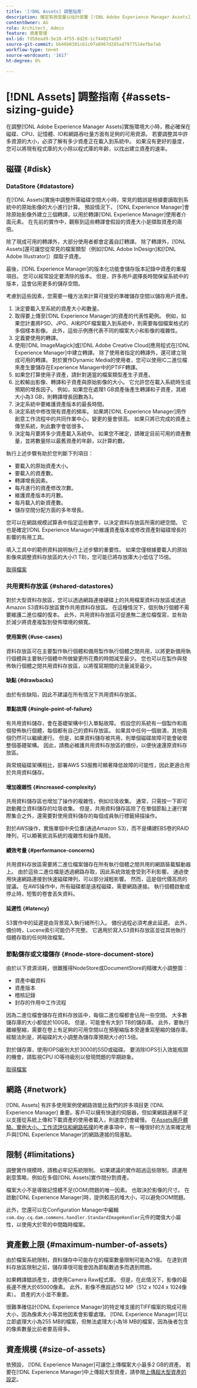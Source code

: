 ```yaml
---
title: '[!DNL Assets] 調整指南'
description: 確定有效度量以估計部署 [!DNL Adobe Experience Manager Assets]所需的基礎架構和資源的最佳實踐。
contentOwner: AG
role: Architect, Admin
feature: 資產管理
exl-id: fd58ead9-5e18-4f55-8d20-1cf4402fad97
source-git-commit: bb46b0301c61c07a8967d285ad7977514efbe7ab
workflow-type: tm+mt
source-wordcount: '1617'
ht-degree: 0%

---
```


# [!DNL Assets] 調整指南 {#assets-sizing-guide}

在調整[!DNL Adobe Experience Manager Assets]實施環境大小時，務必確保在磁碟、CPU、記憶體、IO和網路吞吐量方面有足夠的可用資源。 若要調整其中許多資源的大小，必須了解有多少資產正在載入到系統中。 如果沒有更好的量度，您可以將現有程式庫的大小除以程式庫的年齡，以找出建立資產的速率。

## 磁碟 {#disk}

### DataStore {#datastore}

在[!DNL Assets]實施中調整所需磁碟空間大小時，常見的錯誤是根據要讀取到系統中的原始影像的大小進行計算。 預設情況下， [!DNL Experience Manager]會除原始影像外建立三個轉譯，以用於轉譯[!DNL Experience Manager]使用者介面元素。 在先前的實作中，觀察到這些轉譯會假設的資產大小是擷取資產的兩倍。

除了現成可用的轉譯外，大部分使用者都會定義自訂轉譯。 除了轉譯外，[!DNL Assets]還可讓您從常見的檔案類型（例如[!DNL Adobe InDesign]和[!DNL Adobe Illustrator]）擷取子資產。

最後，[!DNL Experience Manager]的版本化功能會儲存版本記錄中資產的重複項目。 您可以經常設定要清除的版本。 但是，許多用戶選擇長時間保留系統中的版本，這會佔用更多的儲存空間。

考慮到這些因素，您需要一種方法來計算可接受的準確儲存空間以儲存用戶資產。

1. 決定要載入至系統的資產大小和數量。
1. 取得要上傳至[!DNL Experience Manager]的資產的代表性範例。 例如，如果您計畫將PSD、JPG、AI和PDF檔案載入到系統中，則需要每個檔案格式的多個樣本影像。 此外，這些示例應代表不同的檔案大小和影像的複雜性。
1. 定義要使用的轉譯。
1. 使用[!DNL ImageMagick]或[!DNL Adobe Creative Cloud]應用程式在[!DNL Experience Manager]中建立轉譯。 除了使用者指定的轉譯外，還可建立現成可用的轉譯。 對於實作Dynamic Media的使用者，您可以使用IC二進位檔來產生要儲存在Experience Manager中的PTIFF轉譯。
1. 如果您打算使用子資產，請針對適當的檔案類型產生子資產。
1. 比較輸出影像、轉譯和子資產與原始影像的大小。 它允許您在載入系統時生成預期的增長因子。 例如，如果您在處理1 GB資產後產生轉譯和子資產，其總大小為3 GB，則轉譯增長因數為3。
1. 決定系統中要維護資產版本的最長時間。
1. 決定系統中修改現有資產的頻率。 如果將[!DNL Experience Manager]用作創意工作流程中的共同作業中心，變更的量會很高。 如果只將已完成的資產上傳至系統，則此數字會低很多。
1. 決定每月要將多少資產載入系統中。 如果您不確定，請確定目前可用的資產數量，並將數量除以最舊資產的年齡，以計算約數。

執行上述步驟有助於您判斷下列項目：

* 要載入的原始資產大小。
* 要載入的資產數。
* 轉譯增長因素。
* 每月進行的資產修改次數。
* 維護資產版本的月數。
* 每月載入的新資產數。
* 儲存空間分配方面的多年增長。

您可以在網路規模試算表中指定這些數字，以決定資料存放區所需的總空間。 它也是確定[!DNL Experience Manager]中維護資產版本或修改資產對磁碟增長的影響的有用工具。

填入工具中的範例資料說明執行上述步驟的重要性。 如果您僅根據要載入的原始影像來調整資料存放區的大小(1 TB)，您可能已將存放庫大小低估了15倍。

[取得檔案](assets/disk_sizing_tool.xlsx)

### 共用資料存放區 {#shared-datastores}

對於大型資料存放區，您可以透過網路連接硬碟上的共用檔案資料存放區或透過Amazon S3資料存放區實作共用資料存放區。 在這種情況下，個別執行個體不需要維護二進位檔的復本。 此外，共用資料存放區可促進無二進位檔復寫，並有助於減少將資產複製到發佈環境的頻寬。

#### 使用案例 {#use-cases}

資料存放區可在主要製作執行個體和備用製作執行個體之間共用，以將更新備用執行個體與主要執行個體中所做變更所花費的時間減至最少。 您也可以在製作與發佈執行個體之間共用資料存放區，以將復寫期間的流量減至最少。

#### 缺點 {#drawbacks}

由於有些缺陷，因此不建議在所有情況下共用資料存放區。

#### 單點故障 {#single-point-of-failure}

有共用資料儲存，會在基礎架構中引入單點故障。 假設您的系統有一個製作和兩個發佈執行個體，每個都有自己的資料存放區。 如果其中任何一個崩潰，其他兩個仍然可以繼續運行。 但是，如果資料儲存被共用，則單個磁碟故障可能會破壞整個基礎架構。 因此，請務必維護共用資料存放區的備份，以便快速還原資料存放區。

與常規磁碟架構相比，部署AWS S3服務可顯著降低故障的可能性，因此更適合用於共用資料儲存。

#### 增加複雜性 {#increased-complexity}

共用資料儲存區也增加了操作的複雜性，例如垃圾收集。 通常，只需按一下即可啟動獨立資料儲存的垃圾收集。 但是，共用資料儲存區除了在單個節點上運行實際集合之外，還需要對使用資料儲存的每個成員執行標籤掃描操作。

對於AWS操作，實施單個中央位置(通過Amazon S3)，而不是構建EBS卷的RAID陣列，可以顯著抵消系統的複雜性和操作風險。

#### 績效考量 {#performance-concerns}

共用資料存放區需要將二進位檔案儲存在所有執行個體之間共用的網路裝載驅動器上。 由於這些二進位檔是透過網路存取，因此系統效能會受到不利影響。 通過使用快速網路連接到快速磁碟陣列，可以部分減輕影響。 然而，這是個代價高昂的提議。 在AWS操作中，所有磁碟都是遠程磁碟，需要網路連接。 執行個體啟動或停止時，短暫的卷會丟失資料。

#### 延遲性 {#latency}

S3實作中的延遲是由背景寫入執行緒所引入。 備份過程必須考慮此延遲。 此外，備份時，Lucene索引可能仍不完整。 它適用於寫入S3資料存放區並從其他執行個體存取的任何時效檔案。

### 節點儲存或文檔儲存 {#node-store-document-store}

由於以下資源消耗，很難獲得NodeStore或DocumentStore的精確大小調整圖：

* 資產中繼資料
* 資產版本
* 稽核記錄
* 封存的作用中工作流程

因為二進位檔會儲存在資料存放區中，每個二進位檔都會佔用一些空間。 大多數儲存庫的大小都低於100GB。 但是，可能會有大到1 TB的儲存庫。 此外，要執行離線壓縮，需要在卷上有足夠的可用空間以在預壓縮版本旁邊重寫壓縮的儲存庫。 經驗法則是，將磁碟的大小調整為儲存庫預期大小的1.5倍。

對於儲存庫，使用IOPS級別大於3000的SSD或磁碟。 要消除IOPS引入效能瓶頸的機會，請監視CPU IO等待級別以發現問題的早期跡象。

[取得檔案](assets/aem_environment_sizingtool.xlsx)

## 網路 {#network}

[!DNL Assets] 有許多使用案例使網路效能比我們的許多項目更 [!DNL Experience Manager] 重要。客戶可以擁有快速的伺服器，但如果網路連線不足以支援從系統上傳和下載資產的使用者載入，則速度仍會緩慢。 在[Assets用戶體驗、實例大小、工作流評估和網路拓撲](/help/assets/assets-network-considerations.md)的考慮事項中，有一種很好的方法來確定用戶與[!DNL Experience Manager]的網路連接的阻塞點。

## 限制 {#limitations}

調整實作規模時，請務必牢記系統限制。 如果建議的實作超過這些限制，請運用創意策略，例如在多個[!DNL Assets]實作間分割資產。

檔案大小不是導致記憶體不足(OOM)問題的唯一因素。 也取決於影像的尺寸。 在啟動[!DNL Experience Manager]時，提供較高的堆大小，可以避免OOM問題。

此外，您還可以在Configuration Manager中編輯`com.day.cq.dam.commons.handler.StandardImageHandler`元件的閾值大小屬性，以使用大於零的中間臨時檔案。

## 資產數上限 {#maximum-number-of-assets}

由於檔案系統限制，資料儲存中可能存在的檔案數量限制可能為21億。 在達到資料存放區限制之前，儲存庫很可能會因為節點數過多而遇到問題。

如果轉譯錯誤產生，請使用Camera Raw程式庫。 但是，在此情況下，影像的最長邊不應大於65000像素。 此外，影像不應超過512 MP（512 x 1024 x 1024像素）。 資產的大小並不重要。

很難準確估計[!DNL Experience Manager]的特定堆支援的TIFF檔案的現成可用大小，因為像素大小等其他因素會影響處理。 [!DNL Experience Manager]可以立即處理大小為255 MB的檔案，但無法處理大小為18 MB的檔案，因為後者包含的像素數量比前者要高得多。

## 資產規模 {#size-of-assets}

依預設， [!DNL Experience Manager]可讓您上傳檔案大小最多2 GB的資產。 若要在[!DNL Experience Manager]中上傳超大型資產，請參閱[上傳超大型資產的設定](managing-video-assets.md#configuration-to-upload-assets-that-are-larger-than-gb)。
